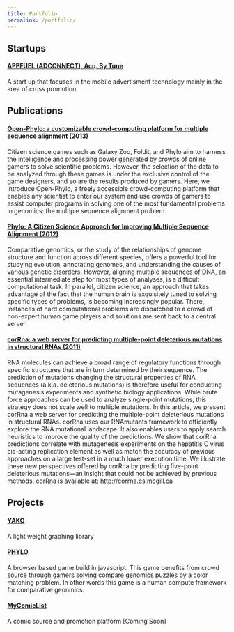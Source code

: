 ```yaml
---
title: Portfolio
permalink: /portfolio/
---
```

<div class='row margin-none'>
    <div class='col-md-10 col-md-offset-1'>
        <h2>Startups</h2>
        <div class='col-md-12'>
            <h4><a href='http://appfuel.me'>APPFUEL (ADCONNECT), Acq. By Tune</a></h4>
            <p>
                A start up that focuses in the mobile advertisment technology mainly in the area of cross promotion
            </p>
        </div>
        <h2>Publications</h3>
            <div class='row'>
                <div class='col-md-12'>
                    <h4><a href='http://genomebiology.com/2013/14/10/R116/abstract#'>Open-Phylo: a customizable crowd-computing platform for multiple sequence alignment (2013)</a></h4>
                    <p>
                        Citizen science games such as Galaxy Zoo, Foldit, and Phylo aim to harness the intelligence and processing power generated by crowds of online gamers to solve scientific problems. However, the selection of the data to be analyzed through these games is under the exclusive control of the game designers, and so are the results produced by gamers. Here, we introduce Open-Phylo, a freely accessible crowd-computing platform that enables any scientist to enter our system and use crowds of gamers to assist computer programs in solving one of the most fundamental problems in genomics: the multiple sequence alignment problem.
                    </p>
                </div>
                <div class='col-md-12'>
                    <h4><a href='http://www.plosone.org/article/info:doi/10.1371/journal.pone.0031362;jsessionid=FECD50FB666D45D24BF9B65021279DE2'>Phylo: A Citizen Science Approach for Improving Multiple Sequence Alignment (2012)</a></h4>
                    <p>
                        Comparative genomics, or the study of the relationships of genome structure and function across different species, offers a powerful tool for studying evolution, annotating genomes, and understanding the causes of various genetic disorders. However, aligning multiple sequences of DNA, an essential intermediate step for most types of analyses, is a difficult computational task. In parallel, citizen science, an approach that takes advantage of the fact that the human brain is exquisitely tuned to solving specific types of problems, is becoming increasingly popular. There, instances of hard computational problems are dispatched to a crowd of non-expert human game players and solutions are sent back to a central server.
                    </p>
                </div>
                <div class='col-md-12'>
                    <h4><a href='http://nar.oxfordjournals.org/content/39/suppl_2/W160'>corRna: a web server for predicting multiple-point deleterious mutations in structural RNAs (2011)</a></h4>
                    <p>
                        RNA molecules can achieve a broad range of regulatory functions through specific structures that are in turn determined by their sequence. The prediction of mutations changing the structural properties of RNA sequences (a.k.a. deleterious mutations) is therefore useful for conducting mutagenesis experiments and synthetic biology applications. While brute force approaches can be used to analyze single-point mutations, this strategy does not scale well to multiple mutations. In this article, we present corRna a web server for predicting the multiple-point deleterious mutations in structural RNAs. corRna uses our RNAmutants framework to efficiently explore the RNA mutational landscape. It also enables users to apply search heuristics to improve the quality of the predictions. We show that corRna predictions correlate with mutagenesis experiments on the hepatitis C virus cis-acting replication element as well as match the accuracy of previous approaches on a large test-set in a much lower execution time. We illustrate these new perspectives offered by corRna by predicting five-point deleterious mutations—an insight that could not be achieved by previous methods. corRna is available at: <a href='http://corrna.cs.mcgill.ca'>http://corrna.cs.mcgill.ca</a>
                    </p>
                </div>
            </div>
        <h2>Projects</h2>
        <div class='row'>
            <div class='col-md-12'>
                <h4><a href='https://github.com/alfredkam/yakojs'>YAKO</a></h4>
                <p>
                    A light weight graphing library
                </p>
            </div>
            <div class='col-md-12'>
                <h4><a href='http://phylo.cs.mcgill.ca'>PHYLO</a></h4>
                <p>
                    A browser based game build in javascript.  This game benefits from crowd source through gamers solving compare genomics puzzles by a color matching problem.  In other words this game is a human compute framework for comparative geonmics.
                </p>
            </div>
            <div class='col-md-12'>
                <h4><a href='http://mycomiclist.net'>MyComicList</a></h4>
                <p>
                    A comic source and promotion platform [Coming Soon]
                </p>
            </div>
        </div>
    </div>
</div>
